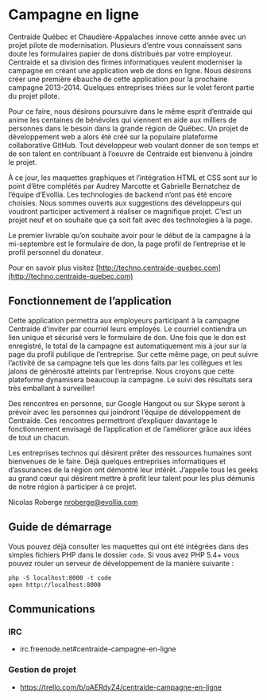 # Campagne en ligne

Centraide Québec et Chaudière-Appalaches innove cette année avec un projet pilote de modernisation.
Plusieurs d’entre vous connaissent sans doute les formulaires papier de dons distribués par votre employeur.
Centraide et sa division des firmes informatiques veulent moderniser la campagne en créant une application web
de dons en ligne. Nous désirons créer une première ébauche de cette application pour la prochaine
campagne 2013-2014. Quelques entreprises triées sur le volet feront partie du projet pilote.

Pour ce faire, nous désirons poursuivre dans le même esprit d’entraide qui anime les centaines de bénévoles
qui viennent en aide aux milliers de personnes dans le besoin dans la grande région de Québec. Un projet de
développement web a alors été créé sur la populaire plateforme collaborative GitHub. Tout développeur web
voulant donner de son temps et de son talent en contribuant à l’oeuvre de Centraide est bienvenu à joindre le projet.

À ce jour, les maquettes graphiques et l’intégration HTML et CSS sont sur le point d’être complétés
par Audrey Marcotte et Gabrielle Bernatchez de l’équipe d’Evollia. Les technologies de backend n’ont pas été encore
choisies. Nous sommes ouverts aux suggestions des développeurs qui voudront participer activement à réaliser
ce magnifique projet. C’est un projet neuf et on souhaite que ça soit fait avec des technologies à la page.

Le premier livrable qu’on souhaite avoir pour le début de la campagne à la mi-septembre est le formulaire de don,
la page profil de l’entreprise et le profil personnel du donateur.

Pour en savoir plus visitez [http://techno.centraide-quebec.com](http://techno.centraide-quebec.com)

## Fonctionnement de l’application

Cette application permettra aux employeurs participant à la campagne Centraide d’inviter par courriel
leurs employés. Le courriel contiendra un lien unique et sécurisé vers le formulaire de don. Une fois que
le don est enregistré, le total de la campagne est automatiquement mis à jour sur la page du profil publique
de l’entreprise. Sur cette même page, on peut suivre l’activité de sa campagne tels que les dons faits par
les collègues et les jalons de générosité atteints par l’entreprise. Nous croyons que cette plateforme
dynamisera beaucoup la campagne. Le suivi des résultats sera très emballant à surveiller!

Des rencontres en personne, sur Google Hangout ou sur Skype seront à prévoir avec les personnes qui joindront
l’équipe de développement de Centraide. Ces rencontres permettront d’expliquer davantage le fonctionnement
envisagé de l’application et de l’améliorer grâce aux idées de tout un chacun.

Les entreprises technos qui désirent prêter des ressources humaines sont bienvenues de le faire. Déjà quelques
entreprises informatiques et d’assurances de la région ont démontré leur intérêt. J’appelle tous les geeks
au grand cœur qui désirent mettre à profit leur talent pour les plus démunis de notre région à participer à ce projet.

Nicolas Roberge
nroberge@evollia.com

## Guide de démarrage

Vous pouvez déjà consulter les maquettes qui ont été intégrées dans des simples
fichiers PHP dans le dossier `code`. Si vous avez PHP 5.4+ vous pouvez rouler
un serveur de développement de la manière suivante :

    php -S localhost:8000 -t code
    open http://localhost:8000

## Communications

### IRC

* irc.freenode.net#centraide-campagne-en-ligne

### Gestion de projet

* https://trello.com/b/oAERdyZ4/centraide-campagne-en-ligne


